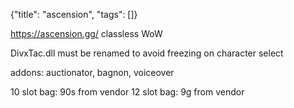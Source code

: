 {"title": "ascension", "tags": []}

https://ascension.gg/ classless WoW

DivxTac.dll must be renamed to avoid freezing on character select

addons: auctionator, bagnon, voiceover

10 slot bag: 90s from vendor
12 slot bag: 9g from vendor
